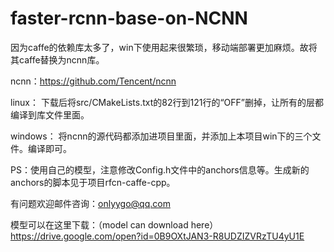 # faster-rcnn-base-on-NCNN

因为caffe的依赖库太多了，win下使用起来很繁琐，移动端部署更加麻烦。故将其caffe替换为ncnn库。

ncnn：https://github.com/Tencent/ncnn

linux：
下载后将src/CMakeLists.txt的82行到121行的“OFF”删掉，让所有的层都编译到库文件里面。

windows：
将ncnn的源代码都添加进项目里面，并添加上本项目win下的三个文件。编译即可。

PS：使用自己的模型，注意修改Config.h文件中的anchors信息等。生成新的anchors的脚本见于项目rfcn-caffe-cpp。

有问题欢迎邮件咨询：onlyygo@qq.com

模型可以在这里下载：（model can download here）
https://drive.google.com/open?id=0B9OXtJAN3-R8UDZIZVRzTU4yU1E
